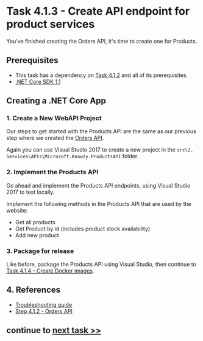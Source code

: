 # Task 4.1.3 - Create API endpoint for product services

You've finished creating the Orders API, it's time to create one for Products.  

## Prerequisites 

* This task has a dependency on [Task 4.1.2][412] and all of its prerequisites.
* [.NET Core SDK 1.1](https://www.microsoft.com/net/download/core)

## Creating a .NET Core App

### 1. Create a New WebAPI Project
Our steps to get started with the Products API are the same as our previous step where we created the [Orders API][412]. 

Again you can use Visual Studio 2017 to create a new project in the `src\2. Services\APIs\Microsoft.Knowzy.ProductsAPI` folder.

### 2. Implement the Products API

Go ahead and implement the Products API endpoints, using Visual Studio 2017 to test locally.

Implement the following methods in the Products API that are used by the website:
- Get all products
- Get Product by id (includes product stock availability)
- Add new product

### 3. Package for release

Like before, package the Products API using Visual Studio, then continue to [Task 4.1.4 - Create Docker images][414]. 

## 4. References

* [Troubleshooting guide][499]
* [Step 4.1.2 - Orders API][412]

[412]: /stories/4/412_OrdersAPI.md
[414]: /stories/4/414_Docker.md
[499]: /stories/4/499_Troubleshooting.md

## continue to [next task >> ](414_Docker.md)